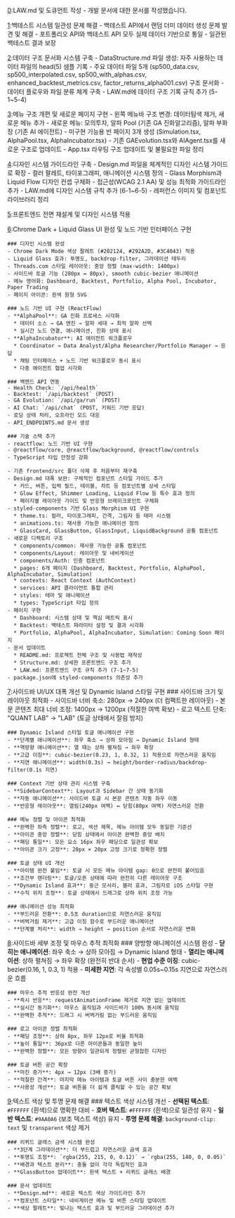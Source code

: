 [0](20251014):LAW.md 및 도큐먼트 작성
    - 개발 문서에 대한 문서를 작성했습니다.

[1](20250925):백테스트 시스템 일관성 문제 해결
    - 백테스트 API에서 랜덤 더미 데이터 생성 문제 발견 및 해결
    - 포트폴리오 API와 백테스트 API 모두 실제 데이터 기반으로 통일
    - 일관된 백테스트 결과 보장

[2](20250114):데이터 구조 문서화 시스템 구축
    - DataStructure.md 파일 생성: 자주 사용하는 데이터 파일의 head(5) 샘플 기록
    - 주요 데이터 파일 5개 (sp500_data.csv, sp500_interpolated.csv, sp500_with_alphas.csv, enhanced_backtest_metrics.csv, factor_returns_alpha001.csv) 구조 문서화
    - 데이터 플로우와 파일 분류 체계 구축
    - LAW.md에 데이터 구조 기록 규칙 추가 (5-1~5-4)

[3](20250114):메뉴 구조 개편 및 새로운 페이지 구현
    - 왼쪽 메뉴바 구조 변경: 데이터탐색 제거, 새로운 메뉴 추가
    - 새로운 메뉴: 모의투자, 알파 Pool (기존 GA 진화알고리즘), 알파 부화장 (기존 AI 에이전트)
    - 미구현 기능용 빈 페이지 3개 생성 (Simulation.tsx, AlphaPool.tsx, AlphaIncubator.tsx)
    - 기존 GAEvolution.tsx와 AIAgent.tsx를 새로운 구조로 업데이트
    - App.tsx 라우팅 구조 업데이트 및 불필요한 파일 정리

[4](20250114):디자인 시스템 가이드라인 구축
    - Design.md 파일을 체계적인 디자인 시스템 가이드로 확장
    - 컬러 팔레트, 타이포그래피, 애니메이션 시스템 정의
    - Glass Morphism과 Liquid Flow 디자인 컨셉 구체화
    - 접근성(WCAG 2.1 AA) 및 성능 최적화 가이드라인 추가
    - LAW.md에 디자인 시스템 규칙 추가 (6-1~6-5)
    - 레퍼런스 이미지 및 컴포넌트 라이브러리 정리

[5](20251014):프론트엔드 전면 재설계 및 디자인 시스템 적용

[6](20251014):Chrome Dark + Liquid Glass UI 완성 및 노드 기반 인터페이스 구현
    
    ### 디자인 시스템 완성
    - Chrome Dark Mode 색상 팔레트 (#202124, #292A2D, #3C4043) 적용
    - Liquid Glass 효과: 투명도, backdrop-filter, 그라데이션 테두리
    - Threads.com 스타일 레이아웃: 중앙 정렬 (max-width: 1400px)
    - 사이드바 토글 기능 (280px ↔ 80px), smooth cubic-bezier 애니메이션
    - 메뉴 영어화: Dashboard, Backtest, Portfolio, Alpha Pool, Incubator, Paper Trading
    - 페이지 아이콘: 흰색 원형 SVG
    
    ### 노드 기반 UI 구현 (ReactFlow)
    - **AlphaPool**: GA 진화 프로세스 시각화
      * 데이터 소스 → GA 엔진 → 알파 세대 → 최적 알파 선택
      * 실시간 노드 연결, 애니메이션, 진화 상태 표시
    - **AlphaIncubator**: AI 에이전트 워크플로우
      * Coordinator → Data Analyst/Alpha Researcher/Portfolio Manager → 응답
      * 채팅 인터페이스 + 노드 기반 워크플로우 동시 표시
      * 다중 에이전트 협업 시각화
    
    ### 백엔드 API 연동
    - Health Check: `/api/health`
    - Backtest: `/api/backtest` (POST)
    - GA Evolution: `/api/ga/run` (POST)
    - AI Chat: `/api/chat` (POST, 키워드 기반 응답)
    - 로딩 상태 처리, 오프라인 모드 대응
    - API_ENDPOINTS.md 문서 생성
    
    ### 기술 스택 추가
    - reactflow: 노드 기반 UI 구현
    - @reactflow/core, @reactflow/background, @reactflow/controls
    - TypeScript 타입 안정성 강화
    
    - 기존 frontend/src 폴더 삭제 후 처음부터 재구축
    - Design.md 대폭 보완: 구체적인 컴포넌트 스타일 가이드 추가
      * 카드, 버튼, 입력 필드, 테이블, 차트 등 컴포넌트별 상세 스타일
      * Glow Effect, Shimmer Loading, Liquid Flow 등 특수 효과 정의
      * 페이지별 레이아웃 가이드 및 반응형 브레이크포인트 구체화
    - styled-components 기반 Glass Morphism UI 구현
      * theme.ts: 컬러, 타이포그래피, 간격, 그림자 등 테마 시스템
      * animations.ts: 재사용 가능한 애니메이션 정의
      * GlassCard, GlassButton, GlassInput, LiquidBackground 공통 컴포넌트
    - 새로운 디렉토리 구조
      * components/common: 재사용 가능한 공통 컴포넌트
      * components/Layout: 레이아웃 및 네비게이션
      * components/Auth: 인증 컴포넌트
      * pages: 6개 페이지 (Dashboard, Backtest, Portfolio, AlphaPool, AlphaIncubator, Simulation)
      * contexts: React Context (AuthContext)
      * services: API 클라이언트 통합 관리
      * styles: 테마 및 애니메이션
      * types: TypeScript 타입 정의
    - 페이지 구현
      * Dashboard: 시스템 상태 및 핵심 메트릭 표시
      * Backtest: 백테스트 파라미터 설정 및 결과 시각화
      * Portfolio, AlphaPool, AlphaIncubator, Simulation: Coming Soon 페이지
    - 문서 업데이트
      * README.md: 프로젝트 전체 구조 및 사용법 재작성
      * Structure.md: 상세한 프론트엔드 구조 추가
      * LAW.md: 프론트엔드 구조 규칙 추가 (7-1~7-5)
    - package.json에 styled-components 의존성 추가

[7](20250115):사이드바 UI/UX 대폭 개선 및 Dynamic Island 스타일 구현
    ### 사이드바 크기 및 레이아웃 최적화
    - 사이드바 너비 축소: 280px → 240px (더 컴팩트한 레이아웃)
    - 본문 콘텐츠 최대 너비 조정: 1400px → 1200px (적절한 여백 확보)
    - 로고 텍스트 단축: "QUANT LAB" → "LAB" (토글 상태에서 잘림 방지)
    
    ### Dynamic Island 스타일 토글 애니메이션 구현
    - **단계별 애니메이션**: 좌우 축소 → 상하 모아짐 → Dynamic Island 형태
    - **역방향 애니메이션**: 열 때는 상하 펼쳐짐 → 좌우 확장
    - **고급 이징**: cubic-bezier(0.23, 1, 0.32, 1) 적용으로 자연스러운 움직임
    - **지연 애니메이션**: width(0.3s) → height/border-radius/backdrop-filter(0.1s 지연)
    
    ### Context 기반 상태 관리 시스템 구축
    - **SidebarContext**: Layout과 Sidebar 간 상태 동기화
    - **자동 애니메이션**: 사이드바 토글 시 본문 콘텐츠 자동 좌우 이동
    - **반응형 레이아웃**: 열림(240px 여백) ↔ 닫힘(80px 여백) 자연스러운 전환
    
    ### 메뉴 정렬 및 아이콘 최적화
    - **완벽한 좌측 정렬**: 로고, 섹션 제목, 메뉴 아이템 모두 동일한 기준선
    - **아이콘 중앙 정렬**: 닫힘 상태에서 아이콘 완벽한 중앙 배치
    - **패딩 통일**: 모든 요소 16px 좌우 패딩으로 일관성 확보
    - **아이콘 크기 고정**: 20px × 20px 고정 크기로 정확한 정렬
    
    ### 토글 상태 UI 개선
    - **아이템 완전 붙임**: 토글 시 모든 메뉴 아이템 gap: 0으로 완전히 붙어있음
    - **조건부 렌더링**: 토글/오픈 상태에 따라 완전히 다른 레이아웃 구조
    - **Dynamic Island 효과**: 둥근 모서리, 블러 효과, 그림자로 iOS 스타일 구현
    - **수직 위치 조정**: 토글 상태에서 드래그로 상하 위치 조정 가능
    
    ### 애니메이션 성능 최적화
    - **부드러운 전환**: 0.5초 duration으로 자연스러운 움직임
    - **버벅거림 제거**: 고급 이징 함수로 부드러운 애니메이션
    - **단계별 처리**: width → height → position 순서로 자연스러운 변화

[8](20250115):사이드바 세부 조정 및 마우스 추적 최적화
    ### 양방향 애니메이션 시스템 완성
    - **닫히는 애니메이션**: 좌우 축소 → 상하 모아짐 → Dynamic Island 형태
    - **열리는 애니메이션**: 상하 펼쳐짐 → 좌우 확장 (완전히 반대 순서)
    - **현업 수준 이징**: cubic-bezier(0.16, 1, 0.3, 1) 적용
    - **미세한 지연**: 각 속성별 0.05s~0.15s 지연으로 자연스러운 흐름
    
    ### 마우스 추적 반응성 완전 개선
    - **즉시 반응**: requestAnimationFrame 제거로 지연 없는 업데이트
    - **실시간 동기화**: 마우스 움직임과 사이드바가 100% 동시에 움직임
    - **완벽한 추적**: 드래그 시 버벅거림 없는 부드러운 움직임
    
    ### 로고 아이콘 정렬 최적화
    - **패딩 조정**: 상하 8px, 좌우 12px로 비율 최적화
    - **높이 통일**: 36px로 다른 아이콘들과 동일한 높이
    - **완벽한 정렬**: 모든 방향이 일관되게 정렬된 균형잡힌 디자인
    
    ### 토글 버튼 공간 확장
    - **마진 증가**: 4px → 12px (3배 증가)
    - **적절한 간격**: 마지막 메뉴 아이템과 토글 버튼 사이 충분한 여백
    - **사용성 개선**: 토글 버튼을 더 쉽게 클릭할 수 있는 공간 확보

[9](20250115):텍스트 색상 및 투명 문제 해결
    ### 텍스트 색상 시스템 개선
    - **선택된 텍스트**: `#FFFFFF` (흰색)으로 명확한 대비
    - **호버 텍스트**: `#FFFFFF` (흰색)으로 일관성 유지
    - **일반 텍스트**: `#9AA0A6` (보조 텍스트 색상) 유지
    - **투명 문제 해결**: `background-clip: text` 및 `transparent` 색상 제거

    ### 리퀴드 글래스 금색 시스템 완성
    - **3단계 그라데이션**: 더 부드럽고 자연스러운 금색 효과
    - **투명도 조정**: `rgba(255, 215, 0, 0.12)` → `rgba(255, 140, 0, 0.05)`
    - **배경과 텍스트 분리**: 충돌 없이 각각 독립적인 효과
    - **GlassButton 업데이트**: 흰색 텍스트 + 리퀴드 글래스 배경

    ### 문서 업데이트
    - **Design.md**: 새로운 텍스트 색상 가이드라인 추가
    - **컴포넌트 스타일**: 네비게이션 메뉴 및 버튼 스타일 업데이트
    - **색상 팔레트**: 빛나는 텍스트 효과 및 부드러운 그라데이션 추가